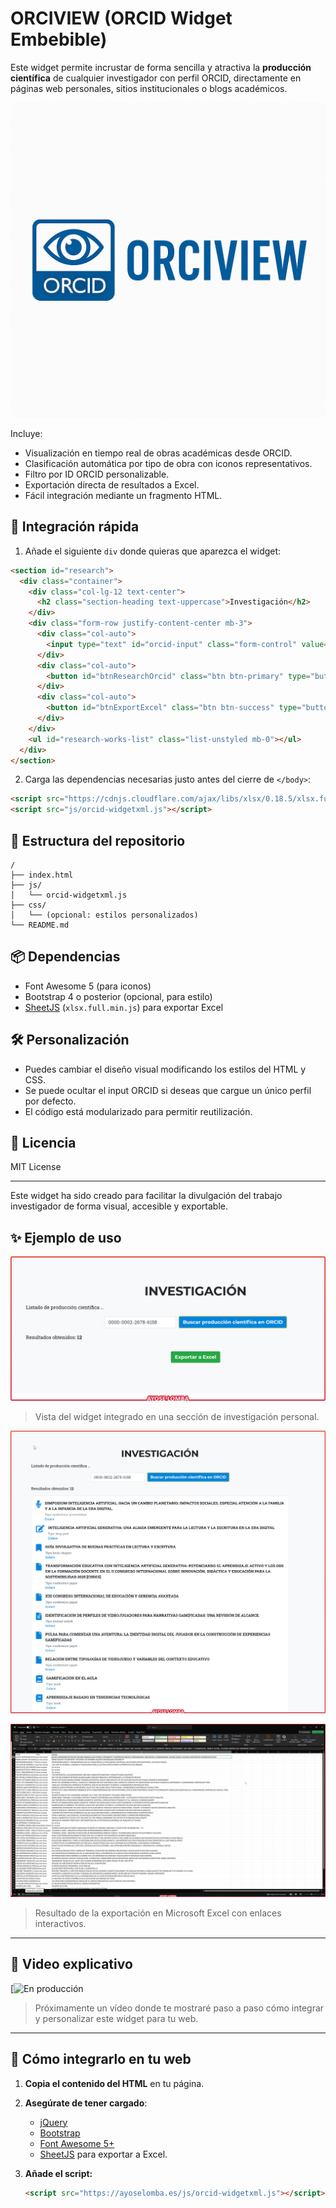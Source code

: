 # ORCIVIEW (ORCID Widget Embebible)
Este widget permite incrustar de forma sencilla y atractiva la **producción científica** de cualquier investigador con perfil ORCID, directamente en páginas web personales, sitios institucionales o blogs académicos.

![Logo](img/Logo.png)

Incluye:
- Visualización en tiempo real de obras académicas desde ORCID.
- Clasificación automática por tipo de obra con iconos representativos.
- Filtro por ID ORCID personalizable.
- Exportación directa de resultados a Excel.
- Fácil integración mediante un fragmento HTML.

## 🚀 Integración rápida

1. Añade el siguiente `div` donde quieras que aparezca el widget:

```html
<section id="research">
  <div class="container">
    <div class="col-lg-12 text-center">
      <h2 class="section-heading text-uppercase">Investigación</h2>
    </div>
    <div class="form-row justify-content-center mb-3">
      <div class="col-auto">
        <input type="text" id="orcid-input" class="form-control" value="0000-0002-2678-6158" placeholder="Introduce tu ORCID">
      </div>
      <div class="col-auto">
        <button id="btnResearchOrcid" class="btn btn-primary" type="button">Buscar producción científica</button>
      </div>
      <div class="col-auto">
        <button id="btnExportExcel" class="btn btn-success" type="button" disabled>Exportar a Excel</button>
      </div>
    </div>
    <ul id="research-works-list" class="list-unstyled mb-0"></ul>
  </div>
</section>
```

2. Carga las dependencias necesarias justo antes del cierre de `</body>`:

```html
<script src="https://cdnjs.cloudflare.com/ajax/libs/xlsx/0.18.5/xlsx.full.min.js"></script>
<script src="js/orcid-widgetxml.js"></script>
```

## 📁 Estructura del repositorio

```
/
├── index.html
├── js/
│   └── orcid-widgetxml.js
├── css/
│   └── (opcional: estilos personalizados)
└── README.md
```

## 📦 Dependencias

- Font Awesome 5 (para iconos)
- Bootstrap 4 o posterior (opcional, para estilo)
- [SheetJS](https://github.com/SheetJS/sheetjs) (`xlsx.full.min.js`) para exportar Excel

## 🛠️ Personalización

- Puedes cambiar el diseño visual modificando los estilos del HTML y CSS.
- Se puede ocultar el input ORCID si deseas que cargue un único perfil por defecto.
- El código está modularizado para permitir reutilización.

## 📃 Licencia

MIT License

---

Este widget ha sido creado para facilitar la divulgación del trabajo investigador de forma visual, accesible y exportable.


## ✨ Ejemplo de uso

![Captura del widget mostrando resultados](img/captura01.png)

> Vista del widget integrado en una sección de investigación personal.

![Captura del widget mostrando resultados](img/captura02.png)


![Exportación a Excel funcionando](img/exportacionExcel.png)
> Resultado de la exportación en Microsoft Excel con enlaces interactivos.

---

## 🎥 Video explicativo

[![En producción]()

> Próximamente un vídeo donde te mostraré paso a paso cómo integrar y personalizar este widget para tu web.

---

## 🚀 Cómo integrarlo en tu web

1. **Copia el contenido del HTML** en tu página.
2. **Asegúrate de tener cargado**:
   - [jQuery](https://jquery.com/)
   - [Bootstrap](https://getbootstrap.com/)
   - [Font Awesome 5+](https://fontawesome.com/)
   - [SheetJS](https://cdnjs.com/libraries/xlsx) para exportar a Excel.

3. **Añade el script:**
   ```html   
   <script src="https://ayoselomba.es/js/orcid-widgetxml.js"></script>

